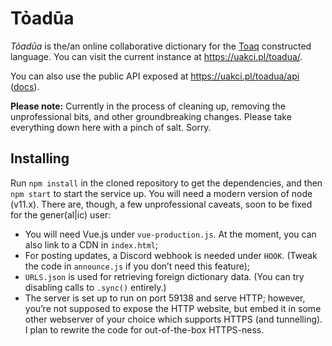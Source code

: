 # Tỏadūa

*Tỏadūa* is the/an online collaborative dictionary for the
[Toaq](http://toaq.org) constructed language. You can visit the
current instance at <https://uakci.pl/toadua/>.

You can also use the public API exposed at
<https://uakci.pl/toadua/api> ([docs](apidocs.md)).

**Please note:** Currently in the process of cleaning up, removing the
unprofessional bits, and other groundbreaking changes. Please take
everything down here with a pinch of salt. Sorry.

## Installing

Run `npm install` in the cloned repository to get the dependencies,
and then `npm start` to start the service up. You will need a modern
version of node (v11.x). There are, though, a few unprofessional
caveats, soon to be fixed for the gener(al|ic) user:

- You will need Vue.js under `vue-production.js`. At the moment, you
  can also link to a CDN in `index.html`;
- For posting updates, a Discord webhook is needed under `HOOK`.
  (Tweak the code in `announce.js` if you don’t need this feature);
- `URLS.json` is used for retrieving foreign dictionary data. (You can
  try disabling calls to `.sync()` entirely.)
- The server is set up to run on port 59138 and serve HTTP; however,
  you’re not supposed to expose the HTTP website, but embed it in some
  other webserver of your choice which supports HTTPS (and
  tunnelling). I plan to rewrite the code for out-of-the-box
  HTTPS-ness.
